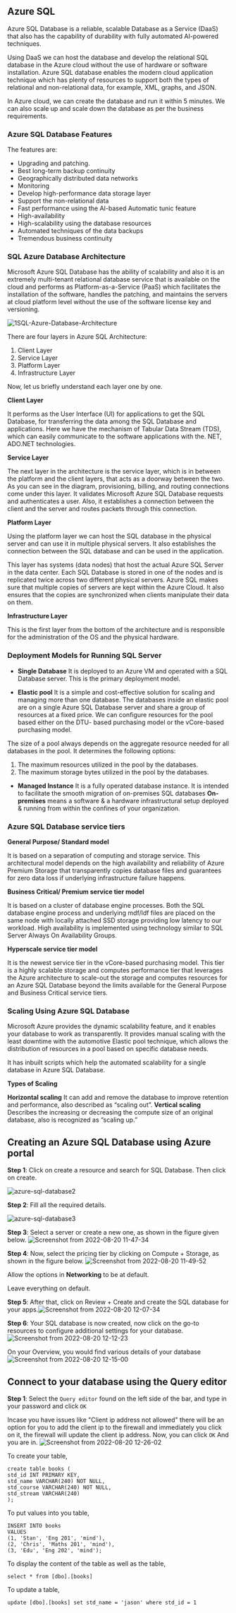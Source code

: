 ## Azure SQL
Azure SQL Database is a reliable, scalable Database as a Service (DaaS) that also has the capability of durability with fully automated AI-powered techniques.

Using DaaS we can host the database and develop the relational SQL database in the Azure cloud without the use of hardware or software installation. Azure SQL database enables the modern cloud application technique which has plenty of resources to support both the types of relational and non-relational data, for example, XML, graphs, and JSON.

In Azure cloud, we can create the database and run it within 5 minutes. We can also scale up and scale down the database as per the business requirements.
### Azure SQL Database Features
The features are:

* Upgrading and patching.
* Best long-term backup continuity
* Geographically distributed data networks
* Monitoring
* Develop high-performance data storage layer
* Support the non-relational data
* Fast performance using the AI-based Automatic tunic feature
* High-availability
* High-scalability using the database resources
* Automated techniques of the data backups
* Tremendous business continuity

### SQL Azure Database Architecture
Microsoft Azure SQL Database has the ability of scalability and also it is an extremely multi-tenant relational database service that is available on the cloud and performs as Platform-as-a-Service (PaaS) which facilitates the installation of the software, handles the patching, and maintains the servers at cloud platform level without the use of the software license key and versioning.

![1SQL-Azure-Database-Architecture](../../../../media/1SQL-Azure-Database-Architecture.png)

There are four layers in Azure SQL Architecture:

1. Client Layer
2. Service Layer
3. Platform Layer
4. Infrastructure Layer

Now, let us briefly understand each layer one by one.

**Client Layer**

It performs as the User Interface (UI) for applications to get the SQL Database, for transferring the data among the SQL Database and applications. Here we have the mechanism of Tabular Data Stream (TDS), which can easily communicate to the software applications with the. NET, ADO.NET technologies.

**Service Layer**

The next layer in the architecture is the service layer, which is in between the platform and the client layers, that acts as a doorway between the two. As you can see in the diagram, provisioning, billing, and routing connections come under this layer. It validates Microsoft Azure SQL Database requests and authenticates a user. Also, it establishes a connection between the client and the server and routes packets through this connection.

**Platform Layer**

Using the platform layer we can host the SQL database in the physical server and can use it in multiple physical servers. It also establishes the connection between the SQL database and can be used in the application.

This layer has systems (data nodes) that host the actual Azure SQL Server in the data center. Each SQL Database is stored in one of the nodes and is replicated twice across two different physical servers. Azure SQL makes sure that multiple copies of servers are kept within the Azure Cloud. It also ensures that the copies are synchronized when clients manipulate their data on them.

**Infrastructure Layer**

This is the first layer from the bottom of the architecture and is responsible for the administration of the OS and the physical hardware.

### Deployment Models for Running SQL Server
* **Single Database**
It is deployed to an Azure VM and operated with a SQL Database server. This is the primary deployment model.

* **Elastic pool**
It is a simple and cost-effective solution for scaling and managing more than one database. The databases inside an elastic pool are on a single Azure SQL Database server and share a group of resources at a fixed price.
We can configure resources for the pool based either on the DTU- based purchasing model or the vCore-based purchasing model.

The size of a pool always depends on the aggregate resource needed for all databases in the pool. It determines the following options:
1. The maximum resources utilized in the pool by the databases.
2. The maximum storage bytes utilized in the pool by the databases.

* **Managed Instance**
It is a fully operated database instance. It is intended to facilitate the smooth migration of on-premises SQL databases
**On-premises** means a software & a hardware infrastructural setup deployed & running from within the confines of your organization.

### Azure SQL Database service tiers
**General Purpose/ Standard model**

It is based on a separation of computing and storage service. This architectural model depends on the high availability and reliability of Azure Premium Storage that transparently copies database files and guarantees for zero data loss if underlying infrastructure failure happens.

**Business Critical/ Premium service tier model**

It is based on a cluster of database engine processes. Both the SQL database engine process and underlying mdf/ldf files are placed on the same node with locally attached SSD storage providing low latency to our workload. High availability is implemented using technology similar to SQL Server Always On Availability Groups.

**Hyperscale service tier model**

It is the newest service tier in the vCore-based purchasing model. This tier is a highly scalable storage and computes performance tier that leverages the Azure architecture to scale-out the storage and computes resources for an Azure SQL Database beyond the limits available for the General Purpose and Business Critical service tiers.

### Scaling Using Azure SQL Database
Microsoft Azure provides the dynamic scalability feature, and it enables your database to work as transparently. It provides manual scaling with the least downtime with the automotive Elastic pool technique, which allows the distribution of resources in a pool based on specific database needs.

It has inbuilt scripts which help the automated scalability for a single database in Azure SQL Database.

**Types of Scaling**

**Horizontal scaling**
It can add and remove the database to improve retention and performance, also described as “scaling out”.
**Vertical scaling**
Describes the increasing or decreasing the compute size of an original database, also is recognized as “scaling up.”

## Creating an Azure SQL Database using Azure portal

**Step 1**: Click on create a resource and search for SQL Database. Then click on create.

![azure-sql-database2](https://static.javatpoint.com/tutorial/microsoft-azure/images/azure-sql-database2.png)

**Step 2**: Fill all the required details.

![azure-sql-database3](https://static.javatpoint.com/tutorial/microsoft-azure/images/azure-sql-database3.png)

**Step 3**: Select a server or create a new one, as shown in the figure given below.
![Screenshot from 2022-08-20 11-47-34](../../../../media/Screenshot%20from%202022-08-20%2011-47-34.png)

**Step 4**: Now, select the pricing tier by clicking on Compute + Storage, as shown in the figure below.
![Screenshot from 2022-08-20 11-49-52](../../../../media/Screenshot%20from%202022-08-20%2011-49-52.png)

Allow the options in **Networking** to be at default.

Leave everything on default.

**Step 5**: After that, click on Review + Create and create the SQL database for your apps.![Screenshot from 2022-08-20 12-07-34](../../../../media/Screenshot%20from%202022-08-20%2012-07-34.png)

**Step 6**: Your SQL database is now created, now click on the go-to resources to configure additional settings for your database.
![Screenshot from 2022-08-20 12-12-23](../../../../media/Screenshot%20from%202022-08-20%2012-12-23.png)

On your Overview, you would find various details of your database
![Screenshot from 2022-08-20 12-15-00](../../../../media/Screenshot%20from%202022-08-20%2012-15-00.png)

## Connect to your database using the Query editor
**Step 1**: Select the `Query editor` found on the left side of the bar, and type in your password and click `OK`

Incase you have issues like "Client ip address not allowed" there will be an option for you to add the client ip to the firewall and immediately you click on it, the firewall will update the client ip address. Now, you can click `OK`
And you are in.
![Screenshot from 2022-08-20 12-26-02](../../../../media/Screenshot%20from%202022-08-20%2012-26-02.png)

To create your table,

    create table books (
    std_id INT PRIMARY KEY,
    std_name VARCHAR(240) NOT NULL,
    std_course VARCHAR(240) NOT NULL,
    std_stream VARCHAR(240)
    );

To put values into you table,

    INSERT INTO books
    VALUES
    (1, 'Stan', 'Eng 201', 'mind'),
    (2, 'Chris', 'Maths 201', 'mind'),
    (3, 'Edu', 'Eng 202', 'mind');

To display the content of the table as well as the table,

    select * from [dbo].[books]

To update a table,

    update [dbo].[books] set std_name = 'jason' where std_id = 1